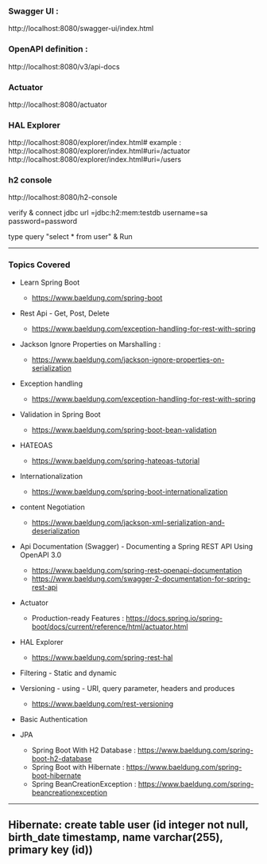 ### Swagger UI :  
http://localhost:8080/swagger-ui/index.html
### OpenAPI definition :  
http://localhost:8080/v3/api-docs

### Actuator
http://localhost:8080/actuator 

### HAL Explorer
http://localhost:8080/explorer/index.html#
example :
http://localhost:8080/explorer/index.html#uri=/actuator
http://localhost:8080/explorer/index.html#uri=/users 

### h2 console
http://localhost:8080/h2-console

verify & connect
jdbc url =jdbc:h2:mem:testdb
username=sa
password=password

type query "select * from user" & Run

------------------------------------------------------------------------------------------------------------------------
### Topics Covered

- Learn Spring Boot
  - https://www.baeldung.com/spring-boot

- Rest Api - Get, Post, Delete
  - https://www.baeldung.com/exception-handling-for-rest-with-spring
  
- Jackson Ignore Properties on Marshalling : 
  - https://www.baeldung.com/jackson-ignore-properties-on-serialization

- Exception handling
  - https://www.baeldung.com/exception-handling-for-rest-with-spring

- Validation in Spring Boot
  - https://www.baeldung.com/spring-boot-bean-validation

- HATEOAS
  - https://www.baeldung.com/spring-hateoas-tutorial 

- Internationalization
  - https://www.baeldung.com/spring-boot-internationalization

- content Negotiation
  - https://www.baeldung.com/jackson-xml-serialization-and-deserialization 

- Api Documentation (Swagger) - Documenting a Spring REST API Using OpenAPI 3.0
  - https://www.baeldung.com/spring-rest-openapi-documentation
  - https://www.baeldung.com/swagger-2-documentation-for-spring-rest-api
  
- Actuator
  - Production-ready Features : https://docs.spring.io/spring-boot/docs/current/reference/html/actuator.html
  
- HAL Explorer
  - https://www.baeldung.com/spring-rest-hal

- Filtering - Static and dynamic

- Versioning - using - URI, query parameter, headers and produces
  - https://www.baeldung.com/rest-versioning
  
- Basic Authentication

- JPA 
  - Spring Boot With H2 Database : https://www.baeldung.com/spring-boot-h2-database
  - Spring Boot with Hibernate : https://www.baeldung.com/spring-boot-hibernate
  - Spring BeanCreationException : https://www.baeldung.com/spring-beancreationexception

------------------------------------------------------------------------------------------------------------------------
Hibernate: create table user (id integer not null, birth_date timestamp, name varchar(255), primary key (id))
------------------------------------------------------------------------------------------------------------------------